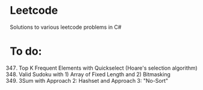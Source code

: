 # Leetcode
Solutions to various leetcode problems in C#

# To do: 

347. Top K Frequent Elements with Quickselect (Hoare's selection algorithm)
36. Valid Sudoku with 1) Array of Fixed Length and 2) Bitmasking
15. 3Sum with Approach 2: Hashset and Approach 3: "No-Sort"
